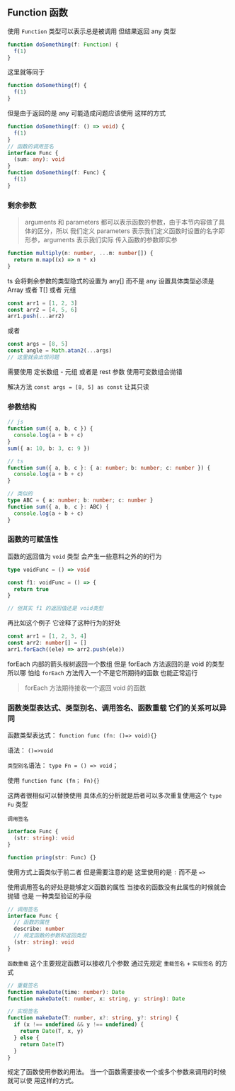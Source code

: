 ## Function 函数

使用 `Function` 类型可以表示总是被调用 但结果返回 any 类型

```ts
function doSomething(f: Function) {
  f(1)
}
```

这里就等同于

```js
function doSomething(f) {
  f(1)
}
```

但是由于返回的是 any 可能造成问题应该使用 这样的方式

```ts
function doSomething(f: () => void) {
  f(1)
}
// 函数的调用签名
interface Func {
  (sum: any): void
}
function doSomething(f: Func) {
  f(1)
}
```

### 剩余参数

> arguments 和 parameters 都可以表示函数的参数，由于本节内容做了具体的区分，所以
> 我们定义 parameters 表示我们定义函数时设置的名字即形参，arguments 表示我们实际
> 传入函数的参数即实参

```ts
function multiply(n: number, ...m: number[]) {
  return m.map((x) => n * x)
}
```

ts 会将剩余参数的类型隐式的设置为 any[] 而不是 any 设置具体类型必须是 Array<T>
或者 T[] 或者 元组

```ts
const arr1 = [1, 2, 3]
const arr2 = [4, 5, 6]
arr1.push(...arr2)
```

或者

```ts
const args = [8, 5]
const angle = Math.atan2(...args)
// 这里就会出现问题
```

需要使用 定长数组 - 元组 或者是 rest 参数 使用可变数组会抛错

解决方法 `const args = [8, 5] as const` 让其只读

### 参数结构

```ts
// js
function sum({ a, b, c }) {
  console.log(a + b + c)
}
sum({ a: 10, b: 3, c: 9 })

// ts
function sum({ a, b, c }: { a: number; b: number; c: number }) {
  console.log(a + b + c)
}

// 类似的
type ABC = { a: number; b: number; c: number }
function sum({ a, b, c }: ABC) {
  console.log(a + b + c)
}
```

### 函数的可赋值性

函数的返回值为 `void` 类型 会产生一些意料之外的的行为

```ts
type voidFunc = () => void

const f1: voidFunc = () => {
  return true
}

// 但其实 f1 的返回值还是 void类型
```

再比如这个例子 它诠释了这种行为的好处

```ts
const arr1 = [1, 2, 3, 4]
const arr2: number[] = []
arr1.forEach((ele) => arr2.push(ele))
```

forEach 内部的箭头桉树返回一个数组 但是 forEach 方法返回的是 void 的类型 所以哪
怕给 `forEach` 方法传入一个不是它所期待的函数 也能正常运行

> forEach 方法期待接收一个返回 void 的函数

### 函数类型表达式、类型别名、调用签名、函数重载 它们的关系可以异同

函数类型表达式： `function func (fn: ()=> void){}`

语法： `()=>void`

`类型别名`语法： `type Fn = () => void`；

使用 `function func (fn； Fn){}`

这两者很相似可以替换使用 具体点的分析就是后者可以多次重复使用这个 `type Fu` 类型

`调用签名`

```ts
interface Func {
  (str: string): void
}

function pring(str: Func) {}
```

使用方式上面类似于前二者 但是需要注意的是 这里使用的是 `:` 而不是 `=>`

使用调用签名的好处是能够定义函数的属性 当接收的函数没有此属性的时候就会抛错 也是
一种类型验证的手段

```ts
// 调用签名
interface Func {
  // 函数的属性
  describe: number
  // 规定函数的参数和返回类型
  (str: string): void
}
```

`函数重载` 这个主要规定函数可以接收几个参数 通过先规定 `重载签名` + `实现签名`
的方式

```ts
// 重载签名
function makeDate(time: number): Date
function makeDate(t: number, x: string, y: string): Date

// 实现签名
function makeDate(T: number, x?: string, y?: string) {
  if (x !== undefined && y !== undefined) {
    return Date(T, x, y)
  } else {
    return Date(T)
  }
}
```

规定了函数使用参数的用法。 当一个函数需要接收一个或多个参数来调用的时候就可以使
用这样的方式。
